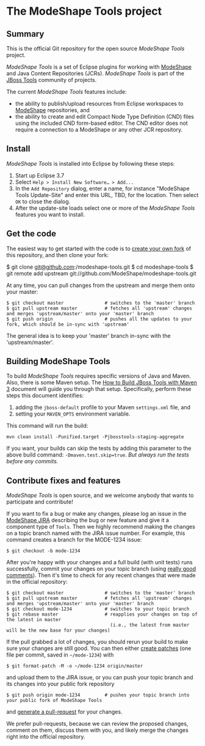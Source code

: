 # The ModeShape Tools project

## Summary

This is the official Git repository for the open source _ModeShape Tools_ project.

_ModeShape Tools_ is a set of Eclipse plugins for working with [ModeShape](http://www.jboss.org/modeshape) and Java Content Repositories (JCRs). _ModeShape Tools_ is part of the [JBoss Tools](http://www.jboss.org/tools) community of projects.

The current _ModeShape Tools_ features include:

- the ability to publish/upload resources from Eclipse workspaces to [ModeShape](http://www.jboss.org/modeshape) repositories, and
- the ability to create and edit Compact Node Type Definition (CND) files using the included CND form-based editor. The CND editor does not require a connection to a ModeShape or any other JCR repository.

## Install

_ModeShape Tools_ is installed into Eclipse by following these steps:

1. Start up Eclipse 3.7
1. Select `Help > Install New Software… > Add...`
1. In the `Add Repository` dialog, enter a name, for instance "ModeShape Tools Update-Site" and enter this URL, TBD, for the location. Then select `OK` to close the dialog.
1. After the update-site loads select one or more of the _ModeShape Tools_ features you want to install.

## Get the code

The easiest way to get started with the code is to [create your own fork](http://help.github.com/forking/) of this repository, and then clone your fork:

  $ git clone git@github.com:<you>/modeshape-tools.git
	$ cd modeshape-tools
	$ git remote add upstream git://github.com/ModeShape/modeshape-tools.git
	
At any time, you can pull changes from the upstream and merge them onto your master:

	$ git checkout master               # switches to the 'master' branch
	$ git pull upstream master          # fetches all 'upstream' changes and merges 'upstream/master' onto your 'master' branch
	$ git push origin                   # pushes all the updates to your fork, which should be in-sync with 'upstream'

The general idea is to keep your 'master' branch in-sync with the 'upstream/master'.

## Building ModeShape Tools

To build _ModeShape Tools_ requires specific versions of Java and Maven. Also, there is some Maven setup. The [How to Build JBoss Tools with Maven 3](https://community.jboss.org/wiki/HowToBuildJBossToolsWithMaven3#OR_use_MavenAnt_to_get_it) document will guide you through that setup. Specifically, perform these steps this document identifies:

1. adding the `jboss-default` profile to your Maven `settings.xml` file, and
1. setting your `MAVEN_OPTS` environment variable.

This command will run the build:

`mvn clean install -Punified.target -Pjbosstools-staging-aggregate`

If you want, your builds can skip the tests by adding this parameter to the above build command: `-Dmaven.test.skip=true`. *But always run the tests before any commits.*

## Contribute fixes and features

_ModeShape Tools_ is open source, and we welcome anybody that wants to participate and contribute!

If you want to fix a bug or make any changes, please log an issue in the [ModeShape JIRA](https://issues.jboss.org/browse/MODE) describing the bug or new feature and give it a component type of `Tools`. Then we highly recommend making the changes on a topic branch named with the JIRA issue number. For example, this command creates a branch for the MODE-1234 issue:

	$ git checkout -b mode-1234

After you're happy with your changes and a full build (with unit tests) runs successfully, commit your changes on your topic branch (using [really good comments](http://community.jboss.org/wiki/ModeShapeDevelopmentGuidelines#Commits)). Then it's time to check for any recent changes that were made in the official repository:

	$ git checkout master               # switches to the 'master' branch
	$ git pull upstream master          # fetches all 'upstream' changes and merges 'upstream/master' onto your 'master' branch
	$ git checkout mode-1234            # switches to your topic branch
	$ git rebase master                 # reapplies your changes on top of the latest in master
	                                      (i.e., the latest from master will be the new base for your changes)

If the pull grabbed a lot of changes, you should rerun your build to make sure your changes are still good. You can then either [create patches](http://progit.org/book/ch5-2.html) (one file per commit, saved in `~/mode-1234`) with 

	$ git format-patch -M -o ~/mode-1234 origin/master

and upload them to the JIRA issue, or you can push your topic branch and its changes into your public fork repository

	$ git push origin mode-1234         # pushes your topic branch into your public fork of ModeShape Tools

and [generate a pull-request](http://help.github.com/pull-requests/) for your changes. 

We prefer pull-requests, because we can review the proposed changes, comment on them, discuss them with you, and likely merge the changes right into the official repository.